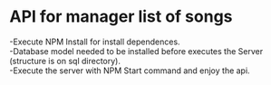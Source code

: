# API for manager list of songs

-Execute NPM Install for install dependences. <br>
-Database model needed to be installed before executes the Server (structure is on sql directory).<br>
-Execute the server with NPM Start command and enjoy the api.<br>
